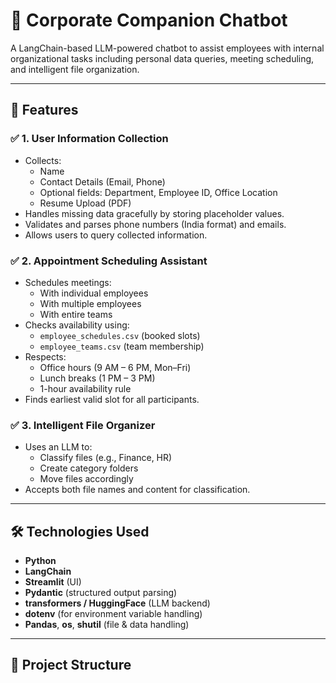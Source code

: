 # 🤖 Corporate Companion Chatbot

A LangChain-based LLM-powered chatbot to assist employees with internal organizational tasks including personal data queries, meeting scheduling, and intelligent file organization.

---

## 📌 Features

### ✅ 1. User Information Collection
- Collects:
  - Name
  - Contact Details (Email, Phone)
  - Optional fields: Department, Employee ID, Office Location
  - Resume Upload (PDF)
- Handles missing data gracefully by storing placeholder values.
- Validates and parses phone numbers (India format) and emails.
- Allows users to query collected information.

### ✅ 2. Appointment Scheduling Assistant
- Schedules meetings:
  - With individual employees
  - With multiple employees
  - With entire teams
- Checks availability using:
  - `employee_schedules.csv` (booked slots)
  - `employee_teams.csv` (team membership)
- Respects:
  - Office hours (9 AM – 6 PM, Mon–Fri)
  - Lunch breaks (1 PM – 3 PM)
  - 1-hour availability rule
- Finds earliest valid slot for all participants.

### ✅ 3. Intelligent File Organizer
- Uses an LLM to:
  - Classify files (e.g., Finance, HR)
  - Create category folders
  - Move files accordingly
- Accepts both file names and content for classification.

---

## 🛠 Technologies Used

- **Python**
- **LangChain**
- **Streamlit** (UI)
- **Pydantic** (structured output parsing)
- **transformers / HuggingFace** (LLM backend)
- **dotenv** (for environment variable handling)
- **Pandas**, **os**, **shutil** (file & data handling)

---

## 📁 Project Structure

